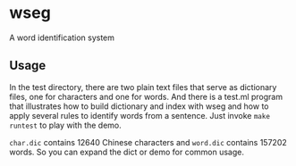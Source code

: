 # wseg

A word identification system

## Usage

In the test directory, there are two plain text files that serve as dictionary files, one for characters and one for words. And there is a test.ml program that illustrates how to build dictionary and index with wseg and how to apply several rules to identify words from a sentence. Just invoke `make runtest` to play with the demo.

`char.dic` contains 12640 Chinese characters and `word.dic` contains 157202 words. So you can expand the dict or demo for common usage.
